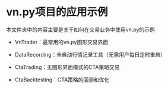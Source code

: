 # vn.py项目的应用示例

本文件夹中的内容主要是关于如何在交易业务中使用vn.py的示例

* VnTrader：最常用的vn.py图形交易界面

* DataRecording：全自动行情记录工具（无需用户每日定时重启）

* CtaTrading：无图形界面模式的CTA策略交易

* CtaBacktesting：CTA策略的回测和优化